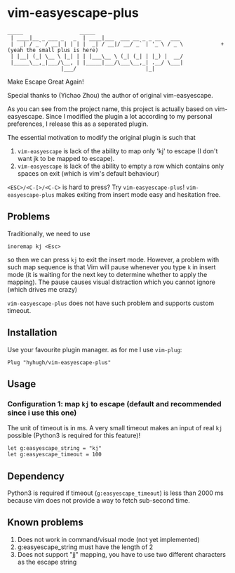 # vim-easyescape-plus

```
_____                  _____
 | ____|__ _ ___ _   _  | ____|___  ___ __ _ _ __   ___
 |  _| / _` / __| | | | |  _| / __|/ __/ _` | '_ \ / _ \            + (yeah the small plus is here)
 | |__| (_| \__ \ |_| | | |___\__ \ (_| (_| | |_) |  __/
 |_____\__,_|___/\__, | |_____|___/\___\__,_| .__/ \___|
                 |___/                      |_|
```
Make Escape Great Again!

Special thanks to (Yichao Zhou) the author of original vim-easyescape.

As you can see from the project name, this project is actually based on vim-easyescape. Since I modified the plugin a lot according to my personal preferences, I release this as a seperated plugin.

The essential motivation to modify the original plugin is such that
1. `vim-easyescape` is lack of the ability to map only 'kj' to escape (I don't want jk to be mapped to escape).
2. `vim-easyescape` is lack of the ability to empty a row which contains only spaces on exit (which is vim's default behaviour)

`<ESC>/<C-[>/<C-C>` is hard to press?  Try `vim-easyescape-plus`! `vim-easyescape-plus` makes exiting from insert mode easy and hesitation free.

## Problems
Traditionally, we need to use
```
inoremap kj <Esc>
```

so then we can press `kj` to exit the insert mode.  However, a problem with such map sequence is that Vim will pause whenever you type `k` in insert mode (it is waiting for the next key to determine whether to apply the mapping). The pause causes visual distraction which you cannot ignore (which drives me crazy)

`vim-easyescape-plus` does not have such problem and supports custom timeout.


## Installation
Use your favourite plugin manager. as for me I use `vim-plug`:
```
Plug "hyhugh/vim-easyescape-plus"
```

## Usage

### Configuration 1: map `kj` to escape (default and recommended since i use this one)

The unit of timeout is in ms.  A very small timeout makes an input of real `kj` possible (Python3 is required for this feature)!
```
let g:easyescape_string = "kj"
let g:easyescape_timeout = 100
```

## Dependency

Python3 is required if timeout (`g:easyescape_timeout`) is less than 2000 ms because vim does not provide a way to fetch sub-second time.

## Known problems

1. Does not work in command/visual mode (not yet implemented)
2. g:easyescape_string must have the length of 2
3. Does not support "jj" mapping, you have to use two different characters as the escape string
